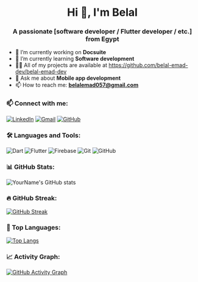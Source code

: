<h1 align="center">Hi 👋, I'm Belal </h1>
<h3 align="center">A passionate [software developer / Flutter developer / etc.] from Egypt </h3>

- 🔭 I’m currently working on **Docsuite**
- 🌱 I’m currently learning **Software development**
- 👨‍💻 All of my projects are available at https://github.com/belal-emad-dev/belal-emad-dev
- 💬 Ask me about **Mobile app development**
- 📫 How to reach me: **belalemad057@gmail.com**

### 📫 Connect with me:
[![LinkedIn](https://img.shields.io/badge/LinkedIn-blue?logo=linkedin&logoColor=white)](https://www.linkedin.com/in/belal-emad-282124199)
[![Gmail](https://img.shields.io/badge/Gmail-D14836?style=flat&logo=gmail&logoColor=white)](belalemad057@gmail.com)
[![GitHub](https://img.shields.io/badge/GitHub-black?logo=github&logoColor=white)](https://github.com/belal-emad-dev)

### 🛠️ Languages and Tools:
![Dart](https://img.shields.io/badge/Dart-0175C2?style=for-the-badge&logo=dart&logoColor=white)
![Flutter](https://img.shields.io/badge/Flutter-02569B?style=for-the-badge&logo=flutter&logoColor=white)
![Firebase](https://img.shields.io/badge/Firebase-FFCA28?style=for-the-badge&logo=firebase&logoColor=black)
![Git](https://img.shields.io/badge/Git-F05032?style=for-the-badge&logo=git&logoColor=white)
![GitHub](https://img.shields.io/badge/GitHub-100000?style=for-the-badge&logo=github&logoColor=white)

### 📊 GitHub Stats:
![YourName's GitHub stats](https://github-readme-stats.vercel.app/api?username=belal-emad-dev&show_icons=true&theme=radical)

### 🔥 GitHub Streak:
[![GitHub Streak](https://streak-stats.demolab.com?user=belal-emad-dev&theme=radical)](https://git.io/streak-stats)

### 🧠 Top Languages:
[![Top Langs](https://github-readme-stats.vercel.app/api/top-langs/?username=belal-emad-dev&layout=donut&theme=radical)](https://github.com/anuraghazra/github-readme-stats)

### 📈 Activity Graph:
[![GitHub Activity Graph](https://github-readme-activity-graph.vercel.app/graph?username=belal-emad-dev&theme=radical)](https://github.com/ashutosh00710/github-readme-activity-graph)



